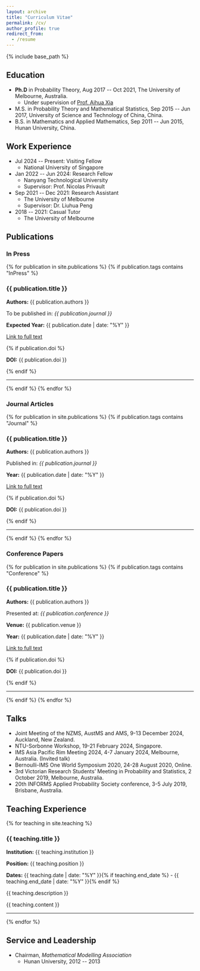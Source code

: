 ```yaml
---
layout: archive
title: "Curriculum Vitae"
permalink: /cv/
author_profile: true
redirect_from:
  - /resume
---
```


{% include base_path %}

## Education

* __Ph.D__ in Probability Theory, Aug 2017 -- Oct 2021, The University of Melbourne, Australia.
  * Under supervision of [Prof. Aihua Xia](https://researchers.ms.unimelb.edu.au/~aihuaxia@unimelb/)
* M.S. in Probability Theory and Mathematical Statistics, Sep 2015 -- Jun 2017, University of Science and Technology of China, China.
* B.S. in Mathematics and Applied Mathematics, Sep 2011 -- Jun 2015, Hunan University, China.

## Work Experience

* Jul 2024 -- Present: Visiting Fellow
  * National University of Singapore
* Jan 2022 -- Jun 2024: Research Fellow
  * Nanyang Technological University 
  * Supervisor: Prof. Nicolas Privault
* Sep 2021 -- Dec 2021: Research Assistant
  * The University of Melbourne
  * Supervisor: Dr. Liuhua Peng
* 2018 -- 2021: Casual Tutor
  * The University of Melbourne

## Publications

### In Press
{% for publication in site.publications %}
  {% if publication.tags contains "InPress" %}
  <h3>{{ publication.title }}</h3>
  <p><strong>Authors:</strong> {{ publication.authors }}</p>
  <p>To be published in: <em>{{ publication.journal }}</em></p>
  <p><strong>Expected Year:</strong> {{ publication.date | date: "%Y" }}</p>
  <p><a href="{{ publication.link }}">Link to full text</a></p>
  {% if publication.doi %}
  <p><strong>DOI:</strong> {{ publication.doi }}</p>
  {% endif %}
  <hr>
  {% endif %}
{% endfor %}

### Journal Articles
{% for publication in site.publications %}
  {% if publication.tags contains "Journal" %}
  <h3>{{ publication.title }}</h3>
  <p><strong>Authors:</strong> {{ publication.authors }}</p>
  <p>Published in: <em>{{ publication.journal }}</em></p>
  <p><strong>Year:</strong> {{ publication.date | date: "%Y" }}</p>
  <p><a href="{{ publication.link }}">Link to full text</a></p>
  {% if publication.doi %}
  <p><strong>DOI:</strong> {{ publication.doi }}</p>
  {% endif %}
  <hr>
  {% endif %}
{% endfor %}

### Conference Papers
{% for publication in site.publications %}
  {% if publication.tags contains "Conference" %}
  <h3>{{ publication.title }}</h3>
  <p><strong>Authors:</strong> {{ publication.authors }}</p>
  <p>Presented at: <em>{{ publication.conference }}</em></p>
  <p><strong>Venue:</strong> {{ publication.venue }}</p>
  <p><strong>Year:</strong> {{ publication.date | date: "%Y" }}</p>
  <p><a href="{{ publication.link }}">Link to full text</a></p>
  {% if publication.doi %}
  <p><strong>DOI:</strong> {{ publication.doi }}</p>
  {% endif %}
  <hr>
  {% endif %}
{% endfor %}

## Talks

* Joint Meeting of the NZMS, AustMS and AMS, 9-13 December 2024, Auckland, New Zealand.
* NTU-Sorbonne Workshop, 19-21 February 2024, Singapore.
* IMS Asia Pacific Rim Meeting 2024, 4-7 January 2024, Melbourne, Australia. (Invited talk)
* Bernoulli-IMS One World Symposium 2020, 24-28 August 2020, Online.
* 3rd Victorian Research Students’ Meeting in Probability and Statistics, 2 October 2019, Melbourne, Australia.
* 20th INFORMS Applied Probability Society conference, 3-5 July 2019, Brisbane, Australia.

## Teaching Experience

{% for teaching in site.teaching %}
  <h3>{{ teaching.title }}</h3>
  <p><strong>Institution:</strong> {{ teaching.institution }}</p>
  <p><strong>Position:</strong> {{ teaching.position }}</p>
  <p><strong>Dates:</strong> {{ teaching.date | date: "%Y" }}{% if teaching.end_date %} - {{ teaching.end_date | date: "%Y" }}{% endif %}</p>
  <p>{{ teaching.description }}</p>
  {{ teaching.content }}
  <hr>
{% endfor %}

## Service and Leadership

* Chairman, _Mathematical Modelling Association_
  * Hunan University, 2012 -- 2013
